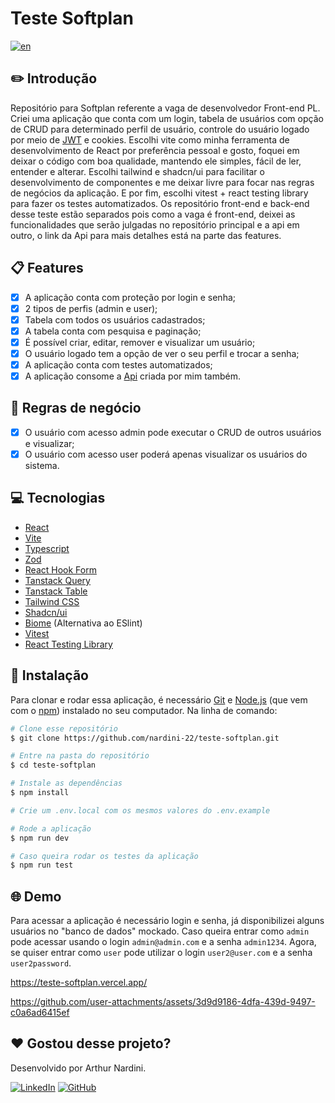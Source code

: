 # Teste Softplan

[![en](https://img.shields.io/badge/README-English-red.svg)](https://github.com/nardini-22/teste-softplan/blob/main/README-en.md)

## ✏️ Introdução

Repositório para Softplan referente a vaga de desenvolvedor Front-end PL. Criei uma aplicação que conta com um login, tabela de usuários com opção de CRUD para determinado perfil de usuário, controle do usuário logado por meio de [JWT](https://jwt.io/) e cookies. Escolhi vite como minha ferramenta de desenvolvimento de React por preferência pessoal e gosto, foquei em deixar o código com boa qualidade, mantendo ele simples, fácil de ler, entender e alterar. Escolhi tailwind e shadcn/ui para facilitar o desenvolvimento de componentes e me deixar livre para focar nas regras de negócios da aplicação. E por fim, escolhi vitest + react testing library para fazer os testes automatizados. Os repositório front-end e back-end desse teste estão separados pois como a vaga é front-end, deixei as funcionalidades que serão julgadas no repositório principal e a api em outro, o link da Api para mais detalhes está na parte das features.


## 📋 Features

- [x] A aplicação conta com proteção por login e senha;
- [x] 2 tipos de perfis (admin e user);
- [x] Tabela com todos os usuários cadastrados;
- [x] A tabela conta com pesquisa e paginação;
- [x] É possível criar, editar, remover e visualizar um usuário;
- [x] O usuário logado tem a opção de ver o seu perfil e trocar a senha;
- [x] A aplicação conta com testes automatizados;
- [x] A aplicação consome a [Api](https://github.com/nardini-22/teste-softplan-api) criada por mim também.

## 👔 Regras de negócio

- [x] O usuário com acesso admin pode executar o CRUD de
outros usuários e visualizar;
- [x] O usuário com acesso user poderá apenas visualizar os usuários do
sistema.

## 💻 Tecnologias

* [React](https://react.dev/)
* [Vite](https://vitejs.dev/)
* [Typescript](https://www.typescriptlang.org/)
* [Zod](https://zod.dev/)
* [React Hook Form](https://react-hook-form.com/)
* [Tanstack Query](https://tanstack.com/query/latest)
* [Tanstack Table](https://tanstack.com/table/latest)
* [Tailwind CSS](https://tailwindcss.com/)
* [Shadcn/ui](https://ui.shadcn.com/)
* [Biome](https://biomejs.dev/) (Alternativa ao ESlint)
* [Vitest](https://vitest.dev/)
* [React Testing Library](https://testing-library.com/docs/react-testing-library/intro/)

## 🚀 Instalação

Para clonar e rodar essa aplicação, é necessário [Git](https://git-scm.com) e [Node.js](https://nodejs.org/en/download/) (que vem com o [npm](http://npmjs.com)) instalado no seu computador. Na linha de comando:
```bash
# Clone esse repositório
$ git clone https://github.com/nardini-22/teste-softplan.git

# Entre na pasta do repositório
$ cd teste-softplan

# Instale as dependências
$ npm install

# Crie um .env.local com os mesmos valores do .env.example

# Rode a aplicação
$ npm run dev

# Caso queira rodar os testes da aplicação
$ npm run test
```

## 🌐 Demo
Para acessar a aplicação é necessário login e senha, já disponibilizei alguns usuários no "banco de dados" mockado. Caso queira entrar como `admin` pode acessar usando o login `admin@admin.com` e a senha `admin1234`. Agora, se quiser entrar como `user` pode utilizar o login `user2@user.com` e a senha `user2password`.

https://teste-softplan.vercel.app/

https://github.com/user-attachments/assets/3d9d9186-4dfa-439d-9497-c0a6ad6415ef


 ## ❤️ Gostou desse projeto? 
Desenvolvido por Arthur Nardini.

[![LinkedIn](https://img.shields.io/badge/linkedin-%230077B5.svg?style=for-the-badge&logo=linkedin&logoColor=white)](https://www.linkedin.com/in/arthur-nardini/)
[![GitHub](https://img.shields.io/badge/github-%23121011.svg?style=for-the-badge&logo=github&logoColor=white)](https://github.com/nardini-22)
